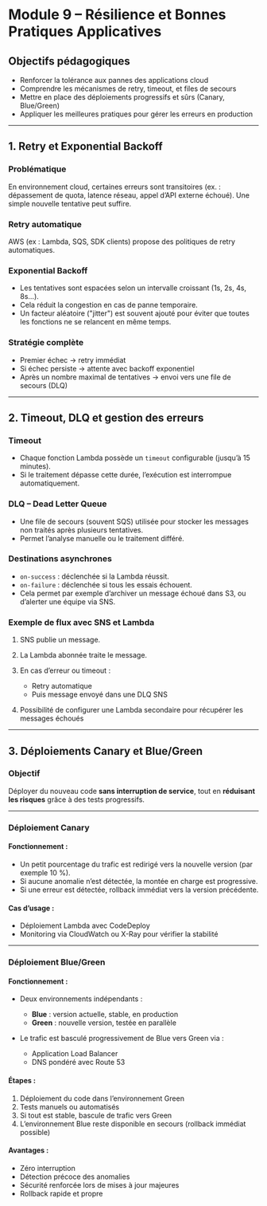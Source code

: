 # Module 9 – Résilience et Bonnes Pratiques Applicatives

## Objectifs pédagogiques

* Renforcer la tolérance aux pannes des applications cloud
* Comprendre les mécanismes de retry, timeout, et files de secours
* Mettre en place des déploiements progressifs et sûrs (Canary, Blue/Green)
* Appliquer les meilleures pratiques pour gérer les erreurs en production

---

## 1. Retry et Exponential Backoff

### Problématique

En environnement cloud, certaines erreurs sont transitoires (ex. : dépassement de quota, latence réseau, appel d’API externe échoué). Une simple nouvelle tentative peut suffire.

### Retry automatique

AWS (ex : Lambda, SQS, SDK clients) propose des politiques de retry automatiques.

### Exponential Backoff

* Les tentatives sont espacées selon un intervalle croissant (1s, 2s, 4s, 8s…).
* Cela réduit la congestion en cas de panne temporaire.
* Un facteur aléatoire ("jitter") est souvent ajouté pour éviter que toutes les fonctions ne se relancent en même temps.

### Stratégie complète

* Premier échec → retry immédiat
* Si échec persiste → attente avec backoff exponentiel
* Après un nombre maximal de tentatives → envoi vers une file de secours (DLQ)

---

## 2. Timeout, DLQ et gestion des erreurs

### Timeout

* Chaque fonction Lambda possède un `timeout` configurable (jusqu’à 15 minutes).
* Si le traitement dépasse cette durée, l’exécution est interrompue automatiquement.

### DLQ – Dead Letter Queue

* Une file de secours (souvent SQS) utilisée pour stocker les messages non traités après plusieurs tentatives.
* Permet l’analyse manuelle ou le traitement différé.

### Destinations asynchrones

* `on-success` : déclenchée si la Lambda réussit.
* `on-failure` : déclenchée si tous les essais échouent.
* Cela permet par exemple d’archiver un message échoué dans S3, ou d’alerter une équipe via SNS.

### Exemple de flux avec SNS et Lambda

1. SNS publie un message.
2. La Lambda abonnée traite le message.
3. En cas d’erreur ou timeout :

   * Retry automatique
   * Puis message envoyé dans une DLQ SNS
4. Possibilité de configurer une Lambda secondaire pour récupérer les messages échoués

---

## 3. Déploiements Canary et Blue/Green

### Objectif

Déployer du nouveau code **sans interruption de service**, tout en **réduisant les risques** grâce à des tests progressifs.

---

### Déploiement Canary

#### Fonctionnement :

* Un petit pourcentage du trafic est redirigé vers la nouvelle version (par exemple 10 %).
* Si aucune anomalie n’est détectée, la montée en charge est progressive.
* Si une erreur est détectée, rollback immédiat vers la version précédente.

#### Cas d’usage :

* Déploiement Lambda avec CodeDeploy
* Monitoring via CloudWatch ou X-Ray pour vérifier la stabilité

---

### Déploiement Blue/Green

#### Fonctionnement :

* Deux environnements indépendants :

  * **Blue** : version actuelle, stable, en production
  * **Green** : nouvelle version, testée en parallèle
* Le trafic est basculé progressivement de Blue vers Green via :

  * Application Load Balancer
  * DNS pondéré avec Route 53

#### Étapes :

1. Déploiement du code dans l’environnement Green
2. Tests manuels ou automatisés
3. Si tout est stable, bascule de trafic vers Green
4. L’environnement Blue reste disponible en secours (rollback immédiat possible)

#### Avantages :

* Zéro interruption
* Détection précoce des anomalies
* Sécurité renforcée lors de mises à jour majeures
* Rollback rapide et propre
